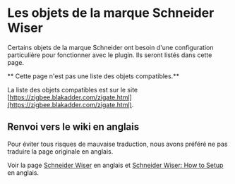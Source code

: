 # Les objets de la marque Schneider Wiser

Certains objets de la marque Schneider ont besoin d'une configuration particulière pour fonctionner avec le plugin. Ils seront listés dans cette page.

** Cette page n'est pas une liste des objets compatibles.**

La liste des objets compatibles est sur le site [https://zigbee.blakadder.com/zigate.html](https://zigbee.blakadder.com/zigate.html).

## Renvoi vers le wiki en anglais

Pour éviter tous risques de mauvaise traduction, nous avons préféré ne pas traduire la page originale en anglais.

Voir la page [Schneider Wiser](../en-eng/Schneider_Wiser_Corner.md) en anglais et [Schneider Wiser: How to Setup](../en-eng/Wiser-Setup.md) en anglais.
